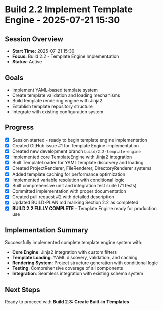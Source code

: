 # Build 2.2 Implement Template Engine - 2025-07-21 15:30

## Session Overview
- **Start Time:** 2025-07-21 15:30
- **Focus:** Build 2.2 - Template Engine Implementation
- **Status:** Active

## Goals
- Implement YAML-based template system
- Create template validation and loading mechanisms
- Build template rendering engine with Jinja2
- Establish template repository structure
- Integrate with existing configuration system

## Progress
- [x] Session started - ready to begin template engine implementation
- [x] Created GitHub issue #1 for Template Engine implementation
- [x] Created new development branch `build/2.2-template-engine`
- [x] Implemented core TemplateEngine with Jinja2 integration
- [x] Built TemplateLoader for YAML template discovery and loading
- [x] Created ProjectRenderer, FileRenderer, DirectoryRenderer systems  
- [x] Added template caching for performance optimization
- [x] Implemented variable resolution with conditional logic
- [x] Built comprehensive unit and integration test suite (71 tests)
- [x] Committed implementation with proper documentation
- [x] Created pull request #2 with detailed description
- [x] Updated BUILD-PLAN.md marking Section 2.2 as completed
- [x] **BUILD 2.2 FULLY COMPLETE** - Template Engine ready for production use

## Implementation Summary
Successfully implemented complete template engine system with:
- **Core Engine**: Jinja2 integration with custom filters
- **Template Loading**: YAML discovery, validation, and caching
- **Rendering System**: Project structure generation with conditional logic
- **Testing**: Comprehensive coverage of all components
- **Integration**: Seamless integration with existing schema system

## Next Steps
Ready to proceed with **Build 2.3: Create Built-in Templates**
